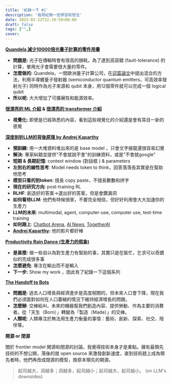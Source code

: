 ```yaml
---
title: '紀錄一下 #1'
description: '每周紀錄一些學習和想法'
date: 2025-02-22T22:19:59+08:00
draft: false
tags: ["",]
cover:
---
```


**[Quandela 減少10000倍光量子計算的零件用量](https://www.quandela.com/about-us/newsroom/quandela-announces-a-100000-reduction-in-the-number-of-components-needed-for-fault-tolerant-calculations-a-major-breakthrough-for-photonic-quantum-computing/)**
- **問題是:** 光子在傳輸時會有很高的損耗，為了達到高容錯 (fault-tolerance) 的計算，單用光子會需要很大量的零件。
- **怎麼做的:** Quandela，一間歐洲量子計算公司，在[這篇論文](https://arxiv.org/pdf/2412.08611)中提出混合的方法，利用半導體量子發射器 (semiconductor quantum emitters，可高效率發射光子) 同時作為光子來源和 qubit 本身，用12個零件就可以完成一個 logical qubit
- **所以呢:** 大大增加了可擴展性和能源效率。

**[很漂亮的 ML 介紹](http://www.r2d3.us/visual-intro-to-machine-learning-part-1/) & [很漂亮的 transformer 介紹](https://bbycroft.net/llm)**
- **視覺化:** 即使是已經熟悉的內容，看到這些視覺化的介紹還是會有耳目一新的感覺

**[深度剖析LLM的背後原理 by Andrej Kaparthy](https://www.youtube.com/watch?v=7xTGNNLPyMI&t=145s)**
- **預訓練:** 用一大堆資料堆出來的是 base model ，只會文字接龍還很容易幻覺
- **解決:** 專家糾錯並提供"不會就說不會"的訓練資料，或是"不會就google"
- **短期 & 長期記憶**: context window (對話框 ) & parameters
- **左到右的線性思考**: Model needs token to think，回答落落長其實是在幫助他思考
- **模型只看的到token**: 擅長 copy paste，不擅長數數和拼字
- **現在的研究方向**: post-training RL
- **RLHF**: 創造好的答案→選出好的答案，但是會鑽漏洞
- **如何看待LLM**: 他們有時候很笨，不要完全相信，但好好利用會大大加速你的生產力
- **LLM的未來**: multimodal, agent, computer-use, computer use, test-time training
- **如何跟上**: [Chatbot Arena](https://lmarena.ai/), [AI News](https://buttondown.com/ainews), [TogetherAI](https://api.together.xyz/signin?redirectUrl=/playground/chat)
- **[Andrej Kaparthy](https://karpathy.ai/):** 他的影片都好棒

**[Productivity Rain Dance (生產力的假象)](https://www.youtube.com/watch?v=uBe2b2ayOlQ)**
- **是甚麼:** 做一些自以為對生產力有幫助的事，其實只是在裝忙，乞求可以奇蹟似的完成很多事
- **怎麼避免**: 專注在輸出而不是輸入
- **下一步:** Show my work ，因此有了紀錄一下這個系列

**[The Handoff to Bots](https://kk.org/thetechnium/)**
- **問題是**: 過去人口增長與經濟進步是高度相關的，但未來人口會下降，現在我們必須面對如何在人口萎縮的情況下維持經濟增長的問題。
- **怎麼辦**: 交棒給AI，未來的機器幫我們創造內容、提供勞動、作為主要的消費者。從「天生（Born）」轉變為「製造（Made）」的交棒。
- **人類呢**: 人類專注於無法用生產力衡量的事情：藝術、創新、探索、社交、陪伴等。

**開源 or 閉源**

關於 frontier model 開源和閉源的討論，我覺得技術本身才是重點。擁有最領先技術的不想公開，落後的就 open source 來激發創新速度，直到技術趕上成為領先者時，他們再改成閉源的模型，換原本領先的開源。

> 起司越大，洞越多；洞越多，起司越小；起司越大，起司越小。
> (on LLM's downsides)